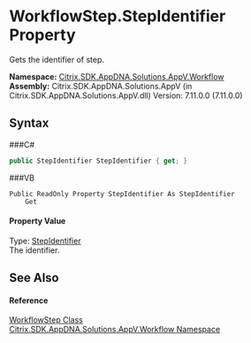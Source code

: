 # WorkflowStep.StepIdentifier Property 
 

Gets the identifier of step.

**Namespace:**&nbsp;<a href="N_Citrix_SDK_AppDNA_Solutions_AppV_Workflow">Citrix.SDK.AppDNA.Solutions.AppV.Workflow</a><br />**Assembly:**&nbsp;Citrix.SDK.AppDNA.Solutions.AppV (in Citrix.SDK.AppDNA.Solutions.AppV.dll) Version: 7.11.0.0 (7.11.0.0)

## Syntax

###C#
```csharp
public StepIdentifier StepIdentifier { get; }
```

###VB
```vbnet
Public ReadOnly Property StepIdentifier As StepIdentifier
	Get
```


#### Property Value
Type: <a href="T_Citrix_SDK_AppDNA_Solutions_AppV_Processing_StepIdentifier">StepIdentifier</a><br />The identifier.

## See Also


#### Reference
<a href="T_Citrix_SDK_AppDNA_Solutions_AppV_Workflow_WorkflowStep">WorkflowStep Class</a><br /><a href="N_Citrix_SDK_AppDNA_Solutions_AppV_Workflow">Citrix.SDK.AppDNA.Solutions.AppV.Workflow Namespace</a><br />